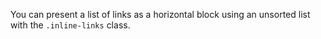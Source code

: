 You can present a list of links as a horizontal block using an unsorted list with the `.inline-links` class.
